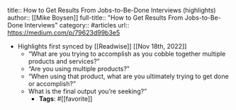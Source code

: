 title:: How to Get Results From Jobs-to-Be-Done Interviews (highlights)
author:: [[Mike Boysen]]
full-title:: "How to Get Results From Jobs-to-Be-Done Interviews"
category:: #articles
url:: https://medium.com/p/79623d99b3e5

- Highlights first synced by [[Readwise]] [[Nov 18th, 2022]]
	- “What are you trying to accomplish as you cobble together multiple products and services?”
	- “Are you using multiple products?”
	- “When using that product, what are you ultimately trying to get done or accomplish?”
	- What is the final output you’re seeking?”
		- **Tags**: #[[favorite]]